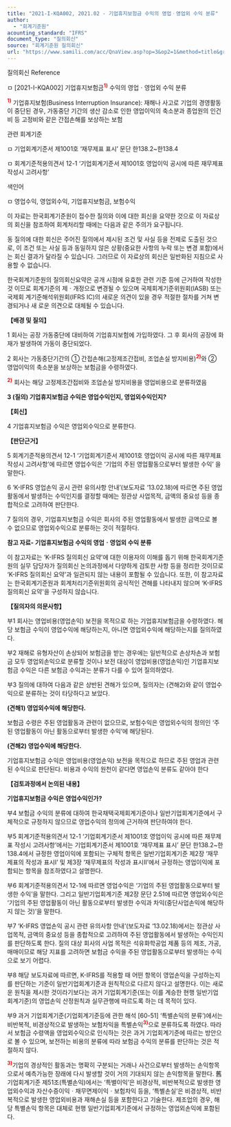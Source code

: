 ```yaml
---
title: "2021-I-KQA002, 2021.02 - 기업휴지보험금 수익의 영업ㆍ영업외 수익 분류"
author:
  - "회계기준원"
acounting_standard: "IFRS"
document_type: "질의회신"
source: "회계기준원 질의회신"
url: "https://www.samili.com/acc/QnaView.asp?op=3&op2=1&method=title&group=2122-15;1&orgcode=0&searchword=&page=5&code=2021%2DI%2DKQA002%3A20210202"
---
```

질의회신 Reference

ㅁ \[2021-I-KQA002\] 기업휴지보험금<sup><font color="red"><b>1)</b></font></sup> 수익의 영업ㆍ영업외 수익 분류

<sup><font color="red"><b>1)</b></font></sup> 기업휴지보험(Business Interruption Insurance): 재해나 사고로 기업의 경영활동이 중단된 경우, 가동중단 기간의 생산 감소로 인한 영업이익의 축소분과 종업원의 인건비 등 고정비와 같은 간접손해를 보상하는 보험

관련 회계기준

ㅁ 기업회계기준서 제1001호 ‘재무제표 표시’ 문단 한138.2~한138.4

ㅁ 회계기준적용의견서 12-1 ‘기업회계기준서 제1001호 영업이익 공시에 따른 재무제표 작성시 고려사항’

색인어

ㅁ 영업수익, 영업외수익, 기업휴지보험금, 보험수익

  

이 자료는 한국회계기준원이 접수한 질의와 이에 대한 회신을 요약한 것으로 이 자료상의 회신을 참조하여 회계처리할 때에는 다음과 같은 주의가 요구됩니다.

동 질의에 대한 회신은 주어진 질의에서 제시된 조건 및 사실 등을 전제로 도출된 것으로, 이 조건 또는 사실 등과 동일하지 않은 상황(중요한 사항의 누락 또는 변경 포함)에서는 회신 결과가 달라질 수 있습니다. 그러므로 이 자료상의 회신은 일반화된 지침으로 사용할 수 없습니다.

한국회계기준원의 질의회신요약은 공개 시점에 유효한 관련 기준 등에 근거하여 작성한 것 이므로 회계기준의 제ㆍ개정으로 변경될 수 있으며 국제회계기준위원회(IASB) 또는 국제회 계기준해석위원회(IFRS IC)의 새로운 의견이 있을 경우 적절한 절차를 거쳐 변경되거나 새 로운 의견으로 대체될 수 있습니다.

  
  

**【배경 및 질의】**

  

1 회사는 공장 가동중단에 대비하여 기업휴지보험에 가입하였다. 그 후 회사의 공장에 화재가 발생하여 가동이 중단되었다.

  

2 회사는 가동중단기간의 ① 간접손해(고정제조간접비, 조업손실 방지비용)<sup><font color="red"><b>2)</b></font></sup>와 ② 영업이익의 축소분을 보상하는 보험금을 수령하였다.

<sup><font color="red"><b>2)</b></font></sup> 회사는 해당 고정제조간접비와 조업손실 방지비용을 영업비용으로 분류하였음

  

**3 (질의) 기업휴지보험금 수익은 영업수익인지, 영업외수익인지?**

  
  

**【회신】**

  

4 기업휴지보험금 수익은 영업외수익으로 분류한다.

  
  

**【판단근거】**

  

5 회계기준적용의견서 12-1 ‘기업회계기준서 제1001호 영업이익 공시에 따른 재무제표 작성시 고려사항’에 따르면 영업수익은 ‘기업의 주된 영업활동으로부터 발생한 수익’ 을 말한다.

  

6 ‘K-IFRS 영업손익 공시 관련 유의사항 안내’(보도자료 ‘13.02.18)에 따르면 주된 영업활동에서 발생하는 수익인지를 결정할 때에는 정관상 사업목적, 금액의 중요성 등을 종합적으로 고려하여 판단한다.

  

7 질의의 경우, 기업휴지보험금 수익은 회사의 주된 영업활동에서 발생한 금액으로 볼 수 없으므로 영업외수익으로 분류하는 것이 적절하다.

  
  

**참고 자료- 기업휴지보험금 수익의 영업ㆍ영업외 수익 분류**

이 참고자료는 ‘K-IFRS 질의회신 요약'에 대한 이용자의 이해를 돕기 위해 한국회계기준원의 실무 담당자가 질의회신 논의과정에서 다양하게 검토한 사항 등을 정리한 것이므로 ‘K-IFRS 질의회신 요약'과 일관되지 않는 내용이 포함될 수 있습니다. 또한, 이 참고자료는 한국회계기준원과 회계처리기준위원회의 공식적인 견해를 나타내지 않으며 ‘K-IFRS 질의회신 요약'을 구성하지 않습니다.

  

**【질의자의 의문사항】**

  

부1 회사는 영업비용(영업손익) 보전을 목적으로 하는 기업휴지보험금을 수령하였다. 해당 보험금 수익이 영업수익에 해당하는지, 아니면 영업외수익에 해당하는지를 질의하였다.

  

부2 재해로 유형자산이 손상되어 보험금을 받는 경우에는 일반적으로 손상차손과 보험금 모두 영업외손익으로 분류할 것이나 보전 대상이 영업비용(영업손익)인 기업휴지보험금 수익은 다른 보험금 수익과는 분류가 다를 수 있어 질의하였다.

  

부3 질의에 대하여 다음과 같은 상반된 견해가 있으며, 질의자는 (견해2)와 같이 영업수익으로 분류하는 것이 타당하다고 보았다.

  

**(견해1) 영업외수익에 해당한다.**

  

보험금 수령은 주된 영업활동과 관련이 없으므로, 보험수익은 영업외수익의 정의인 ‘주된 영업활동이 아닌 활동으로부터 발생한 수익’에 해당된다.

  

**(견해2) 영업수익에 해당한다.**

  

기업휴지보험금 수익은 영업비용(영업손익) 보전을 목적으로 하므로 주된 영업과 관련된 수익으로 판단된다. 비용과 수익의 원천이 같다면 영업손익 분류도 같아야 한다

  

**【검토과정에서 논의된 내용】**

  

**기업휴지보험금 수익은 영업수익인가?**

  

부4 보험금 수익의 분류에 대하여 한국채택국제회계기준이나 일반기업회계기준에서 구체적으로 규정하지 않으므로 영업수익의 정의에 근거하여 판단하여야 한다.

  

부5 회계기준적용의견서 12-1 ‘기업회계기준서 제1001호 영업이익 공시에 따른 재무제표 작성시 고려사항’에서는 기업회계기준서 제1001호 ‘재무제표 표시’ 문단 한138.2~한138.4에서 규정한 영업이익에 포함되는 구체적 항목은 일반기업회계기준 제2장 ‘재무제표의 작성과 표시Ⅰ’ 및 제3장 ‘재무제표의 작성과 표시Ⅱ’에서 규정하는 영업이익에 포함되는 항목을 참조하였다고 설명한다.

  

부6 회계기준적용의견서 12-1에 따르면 영업수익은 ‘기업의 주된 영업활동으로부터 발생한 수익’을 말한다. 그리고 일반기업회계기준 제2장 문단 2.51에 따르면 영업외수익은 ‘기업의 주된 영업활동이 아닌 활동으로부터 발생한 수익과 차익(중단사업손익에 해당하지 않는 것)’을 말한다.

  

부7 ‘K-IFRS 영업손익 공시 관련 유의사항 안내’(보도자료 ‘13.02.18)에서는 정관상 사업목적, 금액의 중요성 등을 종합적으로 고려하여 주된 영업활동에서 발생하는 수익인지를 판단하도록 한다. 질의 대상 회사의 사업 목적은 석유화학공업 제품 등의 제조, 가공, 매매이므로 해당 지표를 고려하면 보험금 수익을 주된 영업활동으로부터 발생하는 수익으로 보기 어렵다.

  

부8 해당 보도자료에 따르면, K-IFRS를 적용할 때 어떤 항목이 영업손익을 구성하는지를 판단하는 기준이 일반기업회계기준과 원칙적으로 다르지 않다고 설명한다. 이는 새로운 원칙을 제시한 것이라기보다는 과거 기업회계기준(또는 이를 계승한 현행 일반기업회계기준)의 영업손익 산정원칙과 실무관행에 따르도록 하는 데 목적이 있다.

  

부9 과거 기업회계기준(기업회계기준등에 관한 해석 \[60-51\] ‘특별손익의 분류’)에서는 비반복적, 비경상적으로 발생하는 보험차익을 특별손익<sup><font color="red"><b>3)</b></font></sup>으로 분류하도록 하였다. 따라서 보험금 수령액을 영업외수익으로 인식하는 것은 과거 기업회계기준에 따르는 방안으로 볼 수 있으며, 보전하는 비용의 분류에 따라 보험금 수익의 분류를 판단하는 것은 적절하지 않다.

<sup><font color="red"><b>3)</b></font></sup>기업의 경상적인 활동과는 명확히 구분되는 거래나 사건으로부터 발생하는 손익항목으로서 예측가능한 장래에 다시 발생할 것이 거의 기대되지 않는 손익항목을 말한다. 舊기업회계기준 제51조(특별손익)에서는 ‘특별이익’은 비경상적, 비반복적으로 발생한 영업외수익과 자산수증이익ㆍ채무면제이익ㆍ보험차익 등을, ‘특별손실’은 비경상적, 비반복적으로 발생한 영업외비용과 재해손실 등을 포함한다고 기술한다. 제조업의 경우, 해당 특별손익 항목은 대체로 현행 일반기업회계기준에서 규정하는 영업외손익에 포함된다.
